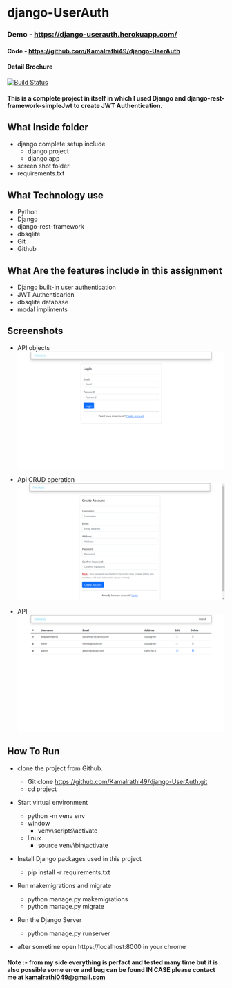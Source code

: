 # django-UserAuth
### Demo - https://django-userauth.herokuapp.com/
#### Code - https://github.com/Kamalrathi49/django-UserAuth
#### Detail Brochure

[![Build Status](https://travis-ci.org/joemccann/dillinger.svg?branch=master)](https://travis-ci.org/joemccann/dillinger)

#### This is a complete project in itself in which I used Django and django-rest-framework-simpleJwt to create JWT Authentication.
## What Inside folder
- django complete setup include
    - django project
    - django app
- screen shot folder
- requirements.txt

## What Technology use
- Python
- Django
- django-rest-framework
- dbsqlite
- Git
- Github

## What Are the features include in this assignment
- Django built-in user authentication
- JWT Authenticarion
- dbsqlite database
- modal impliments

## Screenshots
- API objects ![screenshot 1](https://github.com/Kamalrathi49/django-UserAuth/blob/master/screenshots/Screenshot%20(76).png?raw=true)
 
- Api CRUD operation ![screenshot 1](https://github.com/Kamalrathi49/django-UserAuth/blob/master/screenshots/Screenshot%20(77).png?raw=true)

- API ![screenshot 1](https://github.com/Kamalrathi49/django-UserAuth/blob/master/screenshots/Screenshot%20(78).png?raw=true)



## How To Run 
- clone the project from Github.
  -  Git clone https://github.com/Kamalrathi49/django-UserAuth.git
  -  cd project
- Start virtual environment
  - python -m venv env
  - window
    - venv\scripts\activate
  - linux
    - source venv\bin\activate
- Install Django packages used in this project
  - pip install -r requirements.txt

- Run makemigrations and migrate
  - python manage.py makemigrations
  - python manage.py migrate

- Run the Django Server
  - python manage.py runserver

- after sometime open  https://localhost:8000  in your chrome
#### Note :- from my side everything is perfact and tested many time but it is also possible some error and bug can be found IN CASE please contact me at kamalrathi049@gmail.com

